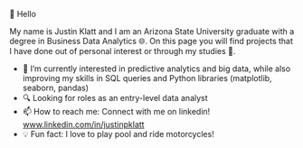 👋 Hello

My name is Justin Klatt and I am an Arizona State University graduate with a degree in Business Data Analytics 🌐. On this page you will find projects that I have done out of personal interest or through my studies 📖. 



- 🌱 I’m currently interested in predictive analytics and big data, while also improving my skills in SQL queries and Python libraries (matplotlib, seaborn, pandas)
- 🔍 Looking for roles as an entry-level data analyst
- 📫 How to reach me: Connect with me on linkedin! www.linkedin.com/in/justinpklatt
- 💡 Fun fact: I love to play pool and ride motorcycles!



<!---
jpklatt/jpklatt is a ✨ special ✨ repository because its `README.md` (this file) appears on your GitHub profile.
You can click the Preview link to take a look at your changes.
--->
